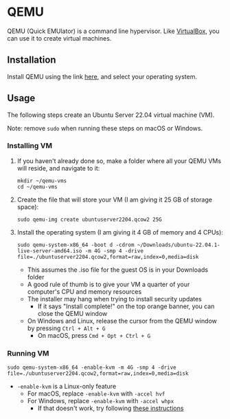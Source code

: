 # QEMU

QEMU (Quick EMUlator) is a command line hypervisor. Like [VirtualBox](../virtualbox), you can use it to create virtual machines.

## Installation

Install QEMU using the link [here](https://www.qemu.org/download/), and select your operating system.

## Usage

The following steps create an Ubuntu Server 22.04 virtual machine (VM).

Note: remove `sudo` when running these steps on macOS or Windows.

### Installing VM

1. If you haven't already done so, make a folder where all your QEMU VMs will reside, and navigate to it:

    ```
    mkdir ~/qemu-vms
    cd ~/qemu-vms
    ```

1. Create the file that will store your VM (I am giving it 25 GB of storage space):

    ```
    sudo qemu-img create ubuntuserver2204.qcow2 25G
    ```

1. Install the operating system (I am giving it 4 GB of memory and 4 CPUs):

    ```
    sudo qemu-system-x86_64 -boot d -cdrom ~/Downloads/ubuntu-22.04.1-live-server-amd64.iso -m 4G -smp 4 -drive file=./ubuntuserver2204.qcow2,format=raw,index=0,media=disk
    ```

    - This assumes the .iso file for the guest OS is in your Downloads folder
    - A good rule of thumb is to give your VM a quarter of your computer's CPU and memory resources
    - The installer may hang when trying to install security updates
        - If it says "Install complete!" on the top orange banner, you can close the QEMU window
    - On Windows and Linux, release the cursor from the QEMU window by pressing `Ctrl + Alt + G`
        - On macOS, press `Cmd + Opt + Ctrl + G`

### Running VM

```
sudo qemu-system-x86_64 -enable-kvm -m 4G -smp 4 -drive file=./ubuntuserver2204.qcow2,format=raw,index=0,media=disk
```

- `-enable-kvm` is a Linux-only feature
    - For macOS, replace `-enable-kvm` with `-accel hvf`
    - For Windows, replace `-enable-kvm` with `-accel whpx`
        - If that doesn't work, try following [these instructions](https://www.qemu.org/2017/11/22/haxm-usage-windows/)
